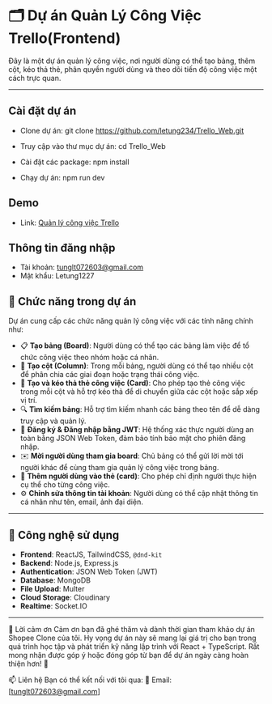 
# 🗂️ Dự án Quản Lý Công Việc Trello(Frontend)
Đây là một dự án quản lý công việc, nơi người dùng có thể tạo bảng, thêm cột, kéo thả thẻ, phân quyền người dùng và theo dõi tiến độ công việc một cách trực quan.

---


## Cài đặt dự án
- Clone dự án: 
    git clone https://github.com/letung234/Trello_Web.git

- Truy cập vào thư mục dự án: 
    cd Trello_Web

- Cài đặt các package: 
    npm install

- Chạy dự án: 
    npm run dev
## Demo
- Link: [Quản lý công việc Trello](https://trello-web-lake-ten.vercel.app/)
  
## Thông tin đăng nhập
- Tài khoản: tunglt072603@gmail.com
- Mật khẩu: Letung1227

## 🧩 Chức năng trong dự án

Dự án cung cấp các chức năng quản lý công việc với các tính năng chính như:

- 📋 **Tạo bảng (Board)**: Người dùng có thể tạo các bảng làm việc để tổ chức công việc theo nhóm hoặc cá nhân.
- 📑 **Tạo cột (Column)**: Trong mỗi bảng, người dùng có thể tạo nhiều cột để phân chia các giai đoạn hoặc trạng thái công việc.
- 🧷 **Tạo và kéo thả thẻ công việc (Card)**: Cho phép tạo thẻ công việc trong mỗi cột và hỗ trợ kéo thả để di chuyển giữa các cột hoặc sắp xếp vị trí.
- 🔍 **Tìm kiếm bảng**: Hỗ trợ tìm kiếm nhanh các bảng theo tên để dễ dàng truy cập và quản lý.
- 🔐 **Đăng ký & Đăng nhập bằng JWT**: Hệ thống xác thực người dùng an toàn bằng JSON Web Token, đảm bảo tính bảo mật cho phiên đăng nhập.
- ✉️ **Mời người dùng tham gia board**: Chủ bảng có thể gửi lời mời tới người khác để cùng tham gia quản lý công việc trong bảng.
- 👥 **Thêm người dùng vào thẻ (card)**: Cho phép chỉ định người thực hiện cụ thể cho từng công việc.
- ⚙️ **Chỉnh sửa thông tin tài khoản**: Người dùng có thể cập nhật thông tin cá nhân như tên, email, ảnh đại diện.

---
## 🚀 Công nghệ sử dụng

- **Frontend**: ReactJS, TailwindCSS, `@dnd-kit`
- **Backend**: Node.js, Express.js
- **Authentication**: JSON Web Token (JWT)
- **Database**: MongoDB
- **File Upload**: Multer
- **Cloud Storage**: Cloudinary
- **Realtime**: Socket.IO

---
🙏 Lời cảm ơn
Cảm ơn bạn đã ghé thăm và dành thời gian tham khảo dự án Shopee Clone của tôi.
Hy vọng dự án này sẽ mang lại giá trị cho bạn trong quá trình học tập và phát triển kỹ năng lập trình với React + TypeScript.
Rất mong nhận được góp ý hoặc đóng góp từ bạn để dự án ngày càng hoàn thiện hơn! 💙

📫 Liên hệ
Bạn có thể kết nối với tôi qua:
📧 Email: [tunglt072603@gmail.com]
